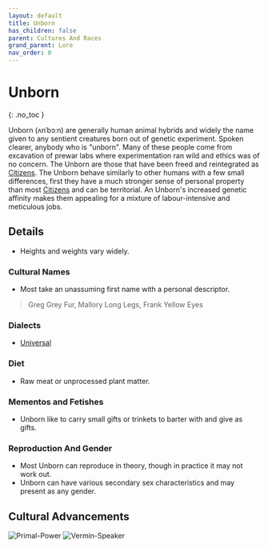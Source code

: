 ```yaml
---
layout: default
title: Unborn
has_children: false
parent: Cultures And Races
grand_parent: Lore
nav_order: 0
---
```

# Unborn
{: .no_toc }

Unborn (ʌnˈbɔːn) are generally human animal hybrids and widely the name given to any sentient creatures born out of genetic experiment. Spoken clearer, anybody who is "unborn". Many of these people come from excavation of prewar labs where experimentation ran wild and ethics was of no concern. The Unborn are those that have been freed and reintegrated as [Citizens](Game/Terms-And-Jargon#Citizen). The Unborn behave similarly to other humans with a few small differences, first they have a much stronger sense of personal property than most [Citizens](Game/Terms-And-Jargon#Citizen) and can be territorial. An Unborn's increased genetic affinity makes them appealing for a mixture of labour-intensive and meticulous jobs. 

## Details
* Heights and weights vary widely.

### Cultural Names
* Most take an unassuming first name with a personal descriptor.
> Greg Grey Fur, Mallory Long Legs, Frank Yellow Eyes

### Dialects
* [Universal](Game/Terms-And-Jargon#Universal)


### Diet
* Raw meat or unprocessed plant matter.

### Mementos and Fetishes
* Unborn like to carry small gifts or trinkets to barter with and give as gifts.

### Reproduction And Gender
* Most Unborn can reproduce in theory, though in practice it may not work out.
* Unborn can have various secondary sex characteristics and may present as any gender.

## Cultural Advancements
![Primal-Power](Game/Blocks/Primal-Power)
![Vermin-Speaker](Game/Blocks/Vermin-Speaker)
